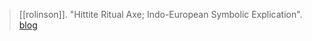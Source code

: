 > [[rolinson]]. "Hittite Ritual Axe; Indo-European Symbolic Explication". [blog](https://aryaakasha.com/2019/07/19/hittite-ritual-axe-indo-european-symbolic-explication/)